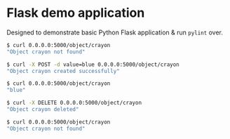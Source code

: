 # Flask demo application

Designed to demonstrate basic Python Flask application & run `pylint` over.

```bash
$ curl 0.0.0.0:5000/object/crayon
"Object crayon not found"

$ curl -X POST -d value=blue 0.0.0.0:5000/object/crayon
"Object crayon created successfully"

$ curl 0.0.0.0:5000/object/crayon
"blue"

$ curl -X DELETE 0.0.0.0:5000/object/crayon
"Object crayon deleted"

$ curl 0.0.0.0:5000/object/crayon
"Object crayon not found"
```
